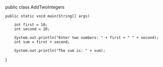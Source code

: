 public class AddTwoIntegers 

    public static void main(String[] args) 
        
        int first = 10;
        int second = 20;

        System.out.println("Enter two numbers: " + first + " " + second);
        int sum = first + second;

        System.out.println("The sum is: " + sum);
    
}
